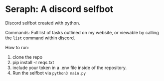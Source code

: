 # Seraph: A discord selfbot 

Discord selfbot created with python. 

Commands:
Full list of tasks outlined on my website, or viewable by calling the `list` command within discord. 

How to run:
1. clone the repo
2. pip install -r reqs.txt
3. include your token in a .env file inside of the repository.
4. Run the selfbot via `python3 main.py`
